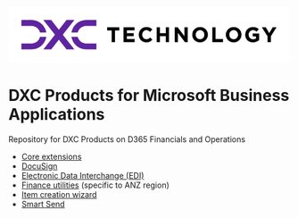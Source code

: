 ![alt text](IMAGES/DXC%20Logo%20Horiz_Purple%2BBlack%20RGB.png "DXC logo")

# DXC Products for Microsoft Business Applications
Repository for DXC Products on D365 Financials and Operations

- [Core extensions](CORE%20EXTENSIONS/Solution-overview.md)
- [DocuSign](DOCUSIGN/INTRODUCTION.md)
- [Electronic Data Interchange (EDI)](EDI/Introduction.md)
- [Finance utilities](FINU/INTRODUCTION.md) (specific to ANZ region)
- [Item creation wizard](DXC-ITEM-CREATION-WIZARD/INTRODUCTION.md)
- [Smart Send](SMART-SEND/Overview.md)
